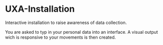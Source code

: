 # UXA-Installation
<p>Interactive installation to raise awareness of data collection.</p>
<p>You are asked to typ in your personal data into an interface. A visual output wich is responsive to your movements is then created.</p> 
